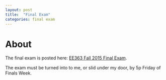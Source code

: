 ```yaml
---
layout: post
title:  "Final Exam"
categories: final exam
---
```

# About
The final exam is posted here: [EE363 Fall 2015 Final Exam](http://ee363f15.fanel.li/documents/final.pdf).

The exam must be turned into to me, or slid under my door, by 5p Friday of Finals Week.
